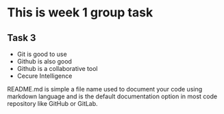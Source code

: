 # **This is week 1 group task**
## Task 3

* Git is good to use
* Github is also good
* Github is a collaborative tool 
* Cecure Intelligence

README.md is simple a file name used to document your code using markdown language and is the default documentation option in most code repository like GitHub or GitLab.
